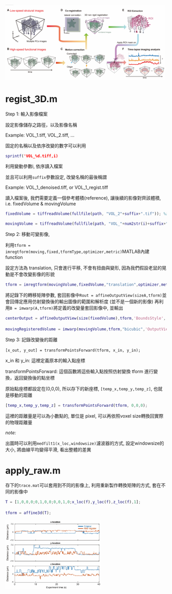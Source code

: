 <img src="img/pipeline.png" alt="Image pre-processing" width="500" >

# regist_3D.m 
Step 1: 輸入影像檔案

設定影像儲存之路徑，以及影像名稱

Example: VOL_1.tiff, VOL_2.tiff, ...

固定的名稱以及依序改變的數字可以利用

```matlab
sprintf('VOL_%d.tiff,i)
```

利用變動參數i, 依序讀入檔案

並且可以利用```suffix```參數設定, 改變名稱的最後稱謂

Example: VOL_1_denoised.tiff, or  VOL_1_regist.tiff

讀入檔案後, 我們需要定義一個參考體積(reference), 讓後續的影像對齊該體積, i.e. fixedVolume & movingVolume

```matlab
fixedVolume = tiffreadVolume(fullfile(path, "VOL_2"+suffix+".tif")); %讀入VOL_2檔案,設定為參考體積
```

```matlab
movingVolume = tiffreadVolume(fullfile(path, "VOL_"+num2str(i)+suffix+".tif")); %讀入檔案
```
Step 2: 移動可變影像,

利用```tform = imregtform(moving,fixed,tformType,optimizer,metric)```MATLAB內建function

設定方法為 translation, 只會進行平移, 不會有扭曲與變形, 因為我們假設老鼠的晃動是不會改變影像的形貌

```matlab
tform = imregtform(movingVolume,fixedVolume,"translation",optimizer,metric); %使用 translation transform
```

將記錄下的轉移矩陣參數, 套回影像中```Rout = affineOutputView(sizeA,tform)```並會回傳定應用仿射變換後的輸出圖像的範圍和解析度 (並不是一個新的影像)
再利用```B = imwarp(A,tform)```將定義的改變量套回影像中, 並輸出

```matlab
centerOutput = affineOutputView(size(fixedVolume),tform,'BoundsStyle','centerOutput');

movingRegisteredVolume = imwarp(movingVolume,tform,"bicubic",'OutputView',centerOutput);
```

Step 3: 記錄改變後的距離

```[x_out, y_out] = transformPointsForward(tform, x_in, y_in);```

x_in 和 y_in: 這裡定義原本的輸入點座標

transformPointsForward: 這個函數將這些輸入點按照仿射變換 tform 進行變換，返回變換後的點坐標

原始點座標都設定在(0,0,0), 所以存下的新座標, ```[temp_x,temp_y,temp_z]```, 也就是移動的距離

```matlab
[temp_x,temp_y,temp_z] = transformPointsForward(tform, 0,0,0); 
```
這裡的距離量是可以為小數點的, 單位是 pixel, 可以再依照voxel size轉換回實際的物理距離量

*note:*

出圖時可以利用```medfilt1(x_loc,windowsize)```濾波器的方式, 設定windowsize的大小, 將曲線平均變得平滑, 看出整體的差異

# apply_raw.m

存下的```trace.mat```可以套用到不同的影像上, 利用重新製作轉換矩陣的方式, 套在不同的影像中

```matlab
T = [1,0,0,0;0,1,0,0;0,0,1,0;x_loc(f),y_loc(f),z_loc(f),1];

tform = affine3d(T);
```
<img src="img/motioncorrection.jpg" alt="Motion correction before/after" width="300" >
